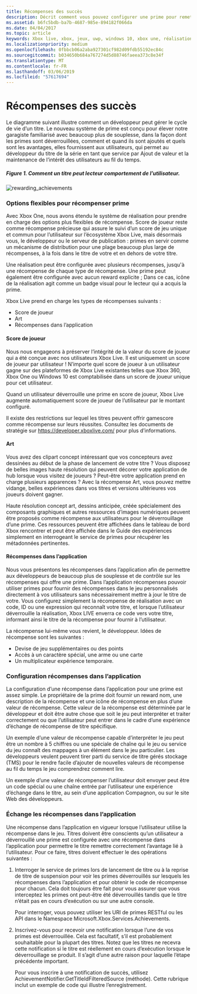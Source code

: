```yaml
---
title: Récompenses des succès
description: Décrit comment vous pouvez configurer une prime pour remettre des récompenses.
ms.assetid: b6fc5bdb-ba7b-4687-985e-894182f066da
ms.date: 04/04/2017
ms.topic: article
keywords: Xbox live, xbox, jeux, uwp, windows 10, xbox une, réalisation, récompenses
ms.localizationpriority: medium
ms.openlocfilehash: 0fbbcb06a2aba927301cf982d09fdb55192ec84c
ms.sourcegitcommit: b034650b684a767274d5d88746faeea373c8e34f
ms.translationtype: MT
ms.contentlocale: fr-FR
ms.lasthandoff: 03/06/2019
ms.locfileid: "57617694"
---
```

# <a name="achievement-rewards"></a>Récompenses des succès

Le diagramme suivant illustre comment un développeur peut gérer le cycle de vie d’un titre. Le nouveau système de prime est conçu pour élever notre garagiste familiarisé avec beaucoup plus de souplesse, dans la façon dont les primes sont déverrouillées, comment et quand ils sont ajoutés et quels sont les avantages, elles fournissent aux utilisateurs, qui permet au développeur du titre de la série en tant que service par Ajout de valeur et la maintenance de l’intérêt des utilisateurs au fil du temps.

##### <a name="figure-1---how-a-title-might-drive-user-behavior"></a>Figure 1.   Comment un titre peut lecteur comportement de l’utilisateur. #####
![rewarding_achievements](../images/omega/achievements_overview_01_drive_behavior.png)

### <a name="flexible-options-for-rewarding-achievement"></a>Options flexibles pour récompenser prime ###
Avec Xbox One, nous avons étendu le système de réalisation pour prendre en charge des options plus flexibles de récompense. Score de joueur reste comme récompense précieuse qui assure le suivi d’un score de jeu unique et commun pour l’utilisateur sur l’écosystème Xbox Live, mais désormais vous, le développeur ou le serveur de publication : primes en servir comme un mécanisme de distribution pour une plage beaucoup plus large de récompenses, à la fois dans le titre de votre et en dehors de votre titre.

Une réalisation peut être configurée avec plusieurs récompenses, jusqu'à une récompense de chaque type de récompense. Une prime peut également être configurée avec aucun reward explicite ; Dans ce cas, icône de la réalisation agit comme un badge visual pour le lecteur qui a acquis la prime.

Xbox Live prend en charge les types de récompenses suivants :

* Score de joueur
* Art
* Récompenses dans l’application

#### <a name="gamerscore"></a>Score de joueur ####
Nous nous engageons à préserver l’intégrité de la valeur du score de joueur qui a été conçue avec nos utilisateurs Xbox Live. Il est uniquement un score de joueur par utilisateur ! N’importe quel score de joueur à un utilisateur gagne sur des plateformes de Xbox Live existantes telles que Xbox 360, Xbox One ou Windows 10 est comptabilisée dans un score de joueur unique pour cet utilisateur.

Quand un utilisateur déverrouille une prime en score de joueur, Xbox Live augmente automatiquement score de joueur de l’utilisateur par le montant configuré.

Il existe des restrictions sur lequel les titres peuvent offrir gamescore comme récompense sur leurs réussites. Consultez les documents de stratégie sur https://developer.xboxlive.com/ pour plus d’informations.

#### <a name="art"></a>Art ####
Vous avez des clipart concept intéressant que vos concepteurs avez dessinées au début de la phase de lancement de votre titre ? Vous disposez de belles images haute résolution qui peuvent décorer votre application de hub lorsque vous visitez de joueurs ? Peut-être votre application prend en charge plusieurs apparences ? Avec la récompense Art, vous pouvez mettre vidange, belles expériences dans vos titres et versions ultérieures vos joueurs doivent gagner.

Haute résolution concept art, dessins anticipée, créée spécialement des composants graphiques et autres ressources d’images numériques peuvent être proposés comme récompense aux utilisateurs pour le déverrouillage d’une prime. Ces ressources peuvent être affichées dans le tableau de bord Xbox rencontrer et peut être affichée dans le Guide des expériences simplement en interrogeant le service de primes pour récupérer les métadonnées pertinentes.

#### <a name="in-app-rewards"></a>Récompenses dans l’application ####
Nous vous présentons les récompenses dans l’application afin de permettre aux développeurs de beaucoup plus de souplesse et de contrôle sur les récompenses qui offre une prime. Dans l’application récompenses pouvoir utiliser primes pour fournir des récompenses dans le jeu personnalisés directement à vos utilisateurs sans nécessairement mettre à jour le titre de votre. Vous configurez simplement la récompense de réalisation avec un code, ID ou une expression qui reconnaît votre titre, et lorsque l’utilisateur déverrouille la réalisation, Xbox LIVE enverra ce code vers votre titre, informant ainsi le titre de la récompense pour fournir à l’utilisateur.

La récompense lui-même vous revient, le développeur. Idées de récompense sont les suivantes :

* Devise de jeu supplémentaires ou des points
* Accès à un caractère spécial, une arme ou une carte
* Un multiplicateur expérience temporaire.

### <a name="configuring-in-app-rewards"></a>Configuration récompenses dans l’application ###
La configuration d’une récompense dans l’application pour une prime est assez simple. Le propriétaire de la prime doit fournir un reward nom, une description de la récompense et une icône de récompense en plus d’une valeur de récompense. Cette valeur de la récompense est déterminée par le développeur et doit être autre chose que soit le jeu peut interpréter et traiter correctement ou que l’utilisateur peut entrer dans le cadre d’une expérience d’échange de récompense de titre spécifique.

Un exemple d’une valeur de récompense capable d’interpréter le jeu peut être un nombre à 5 chiffres ou une spéciale de chaîne qui le jeu ou service du jeu connaît des mappages à un élément dans le jeu particulier. Les développeurs veulent peuvent tirer parti du service de titre gérés stockage (TMS) pour le rendre facile d’ajouter de nouvelles valeurs de récompense au fil du temps le jeu comprendrez comment lire.

Un exemple d’une valeur de récompenser l’utilisateur doit envoyer peut être un code spécial ou une chaîne entrée par l’utilisateur une expérience d’échange dans le titre, au sein d’une application Compagnon, ou sur le site Web des développeurs.

### <a name="redeeming-in-app-rewards"></a>Échange les récompenses dans l’application ###
Une récompense dans l’application en vigueur lorsque l’utilisateur utilise la récompense dans le jeu. Titres doivent être conscients qu’un utilisateur a déverrouillé une prime est configurée avec une récompense dans l’application pour permettre le titre remettre correctement l’avantage lié à l’utilisateur. Pour ce faire, titres doivent effectuer le des opérations suivantes :

1. Interroger le service de primes lors de lancement de titre ou à la reprise de titre de suspension pour voir les primes déverrouillés sur lesquels les récompenses dans l’application et pour obtenir le code de récompense pour chacun. Cela doit toujours être fait pour vous assurer que vous interceptez les primes ont peut-être été déverrouillés tandis que le titre n’était pas en cours d’exécution ou sur une autre console.  

    Pour interroger, vous pouvez utiliser les URI de primes RESTful ou les API dans le Namespace Microsoft.Xbox.Services.Achievements.

2. Inscrivez-vous pour recevoir une notification lorsque l’une de vos primes est déverrouillée. Cela est facultatif, s’il est probablement souhaitable pour la plupart des titres. Notez que les titres ne recevra cette notification si le titre est réellement en cours d’exécution lorsque le déverrouillage se produit. Il s’agit d’une autre raison pour laquelle l’étape précédente important.

   Pour vous inscrire à une notification de succès, utilisez AchievementNotifier.GetTitleIdFilteredSource (méthode). Cette rubrique inclut un exemple de code qui illustre l’enregistrement.
